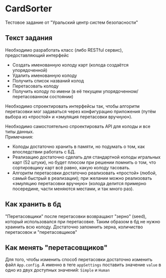 # CardSorter
Тестовое задание от "Уральский центр систем безопасности"
## Текст задания
Необходимо разработать класс (либо RESTful сервис), предоставляющий интерфейс
+ Создать именованную колоду карт (колода создаётся упорядоченной)
+ Удалить именованную колоду
+ Получить список названий колод
+ Перетасовать колоду
+ Получить колоду по имени (в её текущем упорядоченном/перетасованном состоянии)  

Необходимо спроектировать интерфейсы так, чтобы алгоритм перетасовки мог задаваться через
конфигурацию приложения (путём выбора из «простой» и «эмуляция перетасовки вручную»).  

Необходимо самостоятельно спроектировать API для колоды и все типы данных.  
Примечания:
+ Колоды достаточно хранить в памяти, но подумать о том, как впоследствии работать с БД.
+ Реализацию достаточно сделать для стандартной колоды игральных карт (52 штуки), но
будет плюсом при решении помнить о том, что сортировщику карт всё равно, какую
колоду тасовать.
+ Алгоритм перетасовки достаточно реализовать «простой» (любой, самый быстрый в
реализации); при желании можно реализовать «эмуляцию перетасовки вручную» (колода
делится примерно посередине, части меняются местами, и так много раз).

## Как хранить в бд
"Перетасовщики" после перетасовки возвращают "зерно" (seed), который использовался при перетасовкe. Таким образом в бд не нужно храинить всю колоду.
Достаточно запомнить зерна, количиство перетасовок и "перетасовщиков"

## Как менять "перетасовщиков"
Для того, чтобы изменить способ перетасовки достаточно изменить файл `App.config`. А именно в теге `appSettings` поставить значение `value` в одно из
двух доступных значений: `Simple` и `Human`
